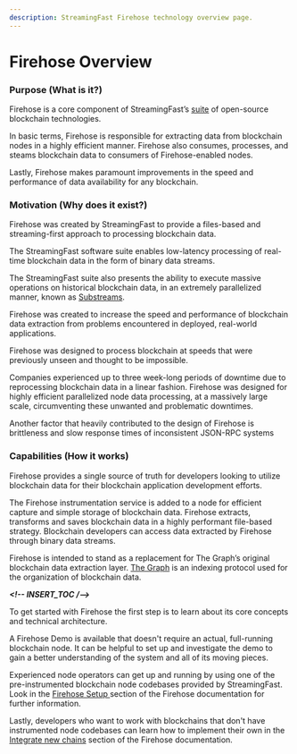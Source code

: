 ```yaml
---
description: StreamingFast Firehose technology overview page.
---
```


# Firehose Overview

### Purpose (What is it?)

Firehose is a core component of StreamingFast’s [suite](https://github.com/streamingfast) of open-source blockchain technologies.

In basic terms, Firehose is responsible for extracting data from blockchain nodes in a highly efficient manner. Firehose also consumes, processes, and steams blockchain data to consumers of Firehose-enabled nodes.

Lastly, Firehose makes paramount improvements in the speed and performance of data availability for any blockchain.

### Motivation (Why does it exist?)

Firehose was created by StreamingFast to provide a files-based and streaming-first approach to processing blockchain data.&#x20;

The StreamingFast software suite enables low-latency processing of real-time blockchain data in the form of binary data streams.&#x20;

The StreamingFast suite also presents the ability to execute massive operations on historical blockchain data, in an extremely parallelized manner, known as [Substreams](https://substreams.streamingfast.io/).

Firehose was created to increase the speed and performance of blockchain data extraction from problems encountered in deployed, real-world applications.&#x20;

Firehose was designed to process blockchain at speeds that were previously unseen and thought to be impossible.&#x20;

Companies experienced up to three week-long periods of downtime due to reprocessing blockchain data in a linear fashion. Firehose was designed for highly efficient parallelized node data processing, at a massively large scale, circumventing these unwanted and problematic downtimes.

Another factor that heavily contributed to the design of Firehose is brittleness and slow response times of inconsistent JSON-RPC systems

### Capabilities (How it works)

Firehose provides a single source of truth for developers looking to utilize blockchain data for their blockchain application development efforts.

The Firehose instrumentation service is added to a node for efficient capture and simple storage of blockchain data. Firehose extracts, transforms and saves blockchain data in a highly performant file-based strategy. Blockchain developers can access data extracted by Firehose through binary data streams.

Firehose is intended to stand as a replacement for The Graph’s original blockchain data extraction layer. [The Graph](https://thegraph.com/) is an indexing protocol used for the organization of blockchain data.

_**\<!-- INSERT\_TOC /-->**_

To get started with Firehose the first step is to learn about its core concepts and technical architecture.&#x20;

A Firehose Demo is available that doesn't require an actual, full-running blockchain node. It can be helpful to set up and investigate the demo to gain a better understanding of the system and all of its moving pieces.

Experienced node operators can get up and running by using one of the pre-instrumented blockchain node codebases provided by StreamingFast. Look in the [Firehose Setup ](../integrate/firehose-setup.md)section of the Firehose documentation for further information.

Lastly, developers who want to work with blockchains that don't have instrumented node codebases can learn how to implement their own in the [Integrate new chains](../firehose-setup/unsupported-blockchains.md) section of the Firehose documentation.
